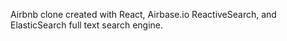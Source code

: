 Airbnb clone created with React, Airbase.io ReactiveSearch, and ElasticSearch full text search engine.